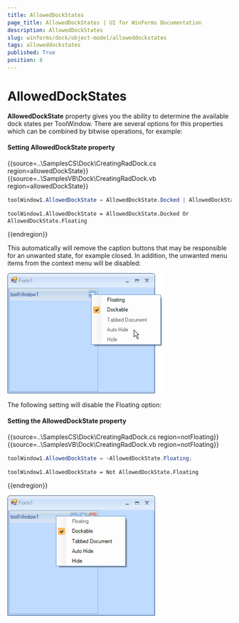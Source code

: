 ```yaml
---
title: AllowedDockStates
page_title: AllowedDockStates | UI for WinForms Documentation
description: AllowedDockStates
slug: winforms/dock/object-model/alloweddockstates
tags: alloweddockstates
published: True
position: 8
---
```


# AllowedDockStates
 
__AllowedDockState__ property gives you the ability to determine the available dock states per ToolWindow. There are several options for this properties which can be combined by bitwise operations, for example:

#### Setting AllowedDockState property 
{{source=..\SamplesCS\Dock\CreatingRadDock.cs region=allowedDockState}} 
{{source=..\SamplesVB\Dock\CreatingRadDock.vb region=allowedDockState}} 

````C#
toolWindow1.AllowedDockState = AllowedDockState.Docked | AllowedDockState.Floating;

````
````VB.NET
toolWindow1.AllowedDockState = AllowedDockState.Docked Or AllowedDockState.Floating

````

{{endregion}} 
 
This automatically will remove the caption buttons that may be responsible for an unwanted state, for example closed. In addition, the unwanted menu items from the context menu will be disabled:

![dock-object-model-allowed-dock-states 001](images/dock-object-model-allowed-dock-states001.png)

The following setting will disable the Floating option:

#### Setting the AllowedDockState property 

{{source=..\SamplesCS\Dock\CreatingRadDock.cs region=notFloating}} 
{{source=..\SamplesVB\Dock\CreatingRadDock.vb region=notFloating}} 

````C#
toolWindow1.AllowedDockState = ~AllowedDockState.Floating;

````
````VB.NET
toolWindow1.AllowedDockState = Not AllowedDockState.Floating

````

{{endregion}} 


![dock-object-model-allowed-dock-states 002](images/dock-object-model-allowed-dock-states002.png)

